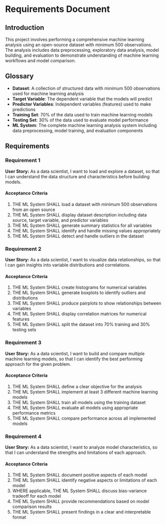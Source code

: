 # Requirements Document

## Introduction

This project involves performing a comprehensive machine learning analysis using an open-source dataset with minimum 500 observations. The analysis includes data preprocessing, exploratory data analysis, model building, and evaluation to demonstrate understanding of machine learning workflows and model comparison.

## Glossary

- **Dataset**: A collection of structured data with minimum 500 observations used for machine learning analysis
- **Target Variable**: The dependent variable that the models will predict
- **Predictor Variables**: Independent variables (features) used to make predictions
- **Training Set**: 70% of the data used to train machine learning models
- **Testing Set**: 30% of the data used to evaluate model performance
- **ML System**: The complete machine learning analysis system including data preprocessing, model training, and evaluation components

## Requirements

### Requirement 1

**User Story:** As a data scientist, I want to load and explore a dataset, so that I can understand the data structure and characteristics before building models.

#### Acceptance Criteria

1. THE ML System SHALL load a dataset with minimum 500 observations from an open source
2. THE ML System SHALL display dataset description including data source, target variable, and predictor variables
3. THE ML System SHALL generate summary statistics for all variables
4. THE ML System SHALL identify and handle missing values appropriately
5. THE ML System SHALL detect and handle outliers in the dataset

### Requirement 2

**User Story:** As a data scientist, I want to visualize data relationships, so that I can gain insights into variable distributions and correlations.

#### Acceptance Criteria

1. THE ML System SHALL create histograms for numerical variables
2. THE ML System SHALL generate boxplots to identify outliers and distributions
3. THE ML System SHALL produce pairplots to show relationships between variables
4. THE ML System SHALL display correlation matrices for numerical features
5. THE ML System SHALL split the dataset into 70% training and 30% testing sets

### Requirement 3

**User Story:** As a data scientist, I want to build and compare multiple machine learning models, so that I can identify the best performing approach for the given problem.

#### Acceptance Criteria

1. THE ML System SHALL define a clear objective for the analysis
2. THE ML System SHALL implement at least 3 different machine learning models
3. THE ML System SHALL train all models using the training dataset
4. THE ML System SHALL evaluate all models using appropriate performance metrics
5. THE ML System SHALL compare performance across all implemented models

### Requirement 4

**User Story:** As a data scientist, I want to analyze model characteristics, so that I can understand the strengths and limitations of each approach.

#### Acceptance Criteria

1. THE ML System SHALL document positive aspects of each model
2. THE ML System SHALL identify negative aspects or limitations of each model
3. WHERE applicable, THE ML System SHALL discuss bias-variance tradeoff for each model
4. THE ML System SHALL provide recommendations based on model comparison results
5. THE ML System SHALL present findings in a clear and interpretable format